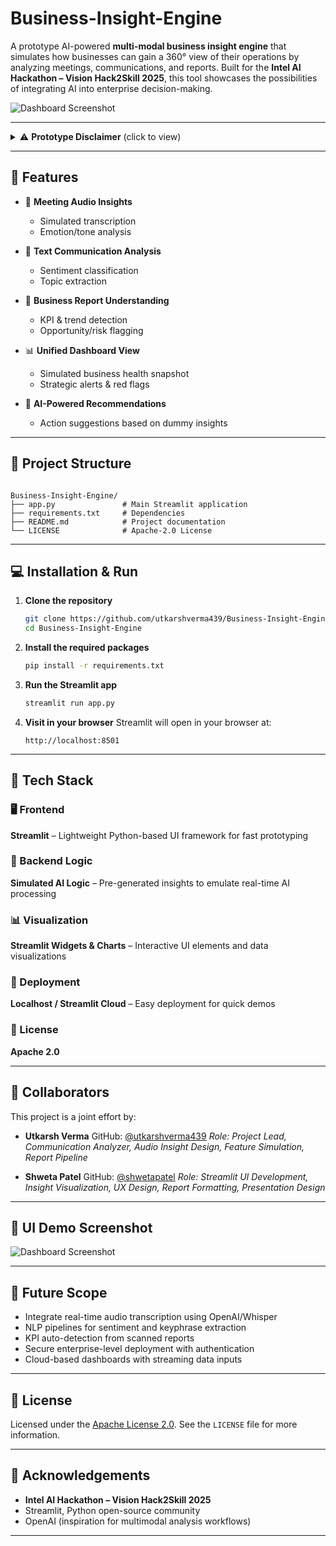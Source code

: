 # Business-Insight-Engine

A prototype AI-powered **multi-modal business insight engine** that simulates how businesses can gain a 360° view of their operations by analyzing meetings, communications, and reports. Built for the **Intel AI Hackathon – Vision Hack2Skill 2025**, this tool showcases the possibilities of integrating AI into enterprise decision-making.

![Dashboard Screenshot](https://drive.google.com/uc?id=1-isUKNG9v4RIRxG-5HMNG5kaZeVellZe)

---

<details>
<summary>⚠️ <strong>Prototype Disclaimer</strong> (click to view)</summary>

This application is a **demonstration prototype**. It uses **pre-generated demo data** to simulate AI insights.

- No actual ML/AI inference is performed
- Uploaded files are not processed
- Insights are hardcoded to showcase UI/UX only

</details>

---

## 🧠 Features

- 🎤 **Meeting Audio Insights**  
  - Simulated transcription  
  - Emotion/tone analysis  

- 💬 **Text Communication Analysis**  
  - Sentiment classification  
  - Topic extraction  

- 📑 **Business Report Understanding**  
  - KPI & trend detection  
  - Opportunity/risk flagging  

- 📊 **Unified Dashboard View**  
  - Simulated business health snapshot  
  - Strategic alerts & red flags  

- 🚀 **AI-Powered Recommendations**  
  - Action suggestions based on dummy insights  

---

## 📁 Project Structure

```

Business-Insight-Engine/
├── app.py               # Main Streamlit application
├── requirements.txt     # Dependencies
├── README.md            # Project documentation
└── LICENSE              # Apache-2.0 License

````

---

## 💻 Installation & Run

1. **Clone the repository**
   ```bash
   git clone https://github.com/utkarshverma439/Business-Insight-Engine.git
   cd Business-Insight-Engine
    ```

2. **Install the required packages**

   ```bash
   pip install -r requirements.txt
   ```

3. **Run the Streamlit app**

   ```bash
   streamlit run app.py
   ```

4. **Visit in your browser**
   Streamlit will open in your browser at:

   ```
   http://localhost:8501
   ```

---

## 🧪 Tech Stack

### 🖥️ Frontend
**Streamlit** – Lightweight Python-based UI framework for fast prototyping

### 🧠 Backend Logic
**Simulated AI Logic** – Pre-generated insights to emulate real-time AI processing

### 📊 Visualization
**Streamlit Widgets & Charts** – Interactive UI elements and data visualizations

### 🚀 Deployment
**Localhost / Streamlit Cloud** – Easy deployment for quick demos

### 📄 License
**Apache 2.0**


---

## 🤝 Collaborators

This project is a joint effort by:

* **Utkarsh Verma**
  GitHub: [@utkarshverma439](https://github.com/utkarshverma439)
  *Role: Project Lead, Communication Analyzer, Audio Insight Design, Feature Simulation, Report Pipeline*

* **Shweta Patel**
  GitHub: [@shwetapatel](https://github.com/patelshweta56)
  *Role:  Streamlit UI Development, Insight Visualization, UX Design, Report Formatting, Presentation Design*

---

## 📸 UI Demo Screenshot

![Dashboard Screenshot](https://drive.google.com/uc?id=1KGP3FByTdqnthUhfOuNB1nQg3viVZD_F)

---

## 📌 Future Scope

* Integrate real-time audio transcription using OpenAI/Whisper
* NLP pipelines for sentiment and keyphrase extraction
* KPI auto-detection from scanned reports
* Secure enterprise-level deployment with authentication
* Cloud-based dashboards with streaming data inputs

---

## 📃 License

Licensed under the [Apache License 2.0](LICENSE).
See the `LICENSE` file for more information.

---

## 🙌 Acknowledgements

* **Intel AI Hackathon – Vision Hack2Skill 2025**
* Streamlit, Python open-source community
* OpenAI (inspiration for multimodal analysis workflows)

---
